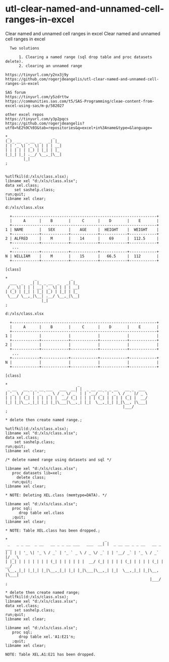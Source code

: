 # utl-clear-named-and-unnamed-cell-ranges-in-excel
Clear named and unnamed cell ranges in excel
    Clear named and unnamed cell ranges in excel                                                                 
                                                                                                                 
      Two solutions                                                                                              
                                                                                                                 
          1. Clearing a named range (sql drop table and proc datasets delete).                                   
          2. clearing an unnamed range                                                                           
                                                                                                                 
    https://tinyurl.com/y2nx3j9y                                                                                 
    https://github.com/rogerjdeangelis/utl-clear-named-and-unnamed-cell-ranges-in-excel                          
                                                                                                                 
    SAS forum                                                                                                    
    https://tinyurl.com/y5zdrttw                                                                                 
    https://communities.sas.com/t5/SAS-Programming/cleae-content-from-excel-using-sas/m-p/582027                 
                                                                                                                 
    other excel repos                                                                                            
    https://tinyurl.com/y3p2pqcs                                                                                 
    https://github.com/rogerjdeangelis?utf8=%E2%9C%93&tab=repositories&q=excel+in%3Aname&type=&language=         
                                                                                                                 
    *_                   _                                                                                       
    (_)_ __  _ __  _   _| |_                                                                                     
    | | '_ \| '_ \| | | | __|                                                                                    
    | | | | | |_) | |_| | |_                                                                                     
    |_|_| |_| .__/ \__,_|\__|                                                                                    
            |_|                                                                                                  
    ;                                                                                                            
                                                                                                                 
                                                                                                                 
    %utlfkil(d:/xls/class.xlsx);                                                                                 
    libname xel "d:/xls/class.xlsx";                                                                             
    data xel.class;                                                                                              
        set sashelp.class;                                                                                       
    run;quit;                                                                                                    
    libname xel clear;                                                                                           
                                                                                                                 
    d:/xls/class.xlsx                                                                                            
                                                                                                                 
      +----------------------------------------------------------------+                                         
      |     A      |    B       |     C      |    D       |    E       |                                         
      +----------------------------------------------------------------+                                         
    1 | NAME       |   SEX      |    AGE     |  HEIGHT    |  WEIGHT    |                                         
      +------------+------------+------------+------------+------------+                                         
    2 | ALFRED     |    M       |    14      |    69      |  112.5     |                                         
      +------------+------------+------------+------------+------------+                                         
       ...                                                                                                       
      +------------+------------+------------+------------+------------+                                         
    N | WILLIAM    |    M       |    15      |   66.5     |  112       |                                         
      +------------+------------+------------+------------+------------+                                         
                                                                                                                 
    [class]                                                                                                      
                                                                                                                 
    *            _               _                                                                               
      ___  _   _| |_ _ __  _   _| |_                                                                             
     / _ \| | | | __| '_ \| | | | __|                                                                            
    | (_) | |_| | |_| |_) | |_| | |_                                                                             
     \___/ \__,_|\__| .__/ \__,_|\__|                                                                            
                    |_|                                                                                          
    ;                                                                                                            
                                                                                                                 
    d:/xls/class.xlsx                                                                                            
                                                                                                                 
      +----------------------------------------------------------------+                                         
      |     A      |    B       |     C      |    D       |    E       |                                         
      +----------------------------------------------------------------+                                         
    1 |            |            |            |            |            |                                         
      +------------+------------+------------+------------+------------+                                         
    2 |            |            |            |            |            |                                         
      +------------+------------+------------+------------+------------+                                         
       ...                                                                                                       
      +------------+------------+------------+------------+------------+                                         
    N |            |            |            |            |            |                                         
      +------------+------------+------------+------------+------------+                                         
                                                                                                                 
    [class]                                                                                                      
                                                                                                                 
    *                               _                                                                            
     _ __   __ _ _ __ ___   ___  __| |  _ __ __ _ _ __   __ _  ___                                               
    | '_ \ / _` | '_ ` _ \ / _ \/ _` | | '__/ _` | '_ \ / _` |/ _ \                                              
    | | | | (_| | | | | | |  __/ (_| | | | | (_| | | | | (_| |  __/                                              
    |_| |_|\__,_|_| |_| |_|\___|\__,_| |_|  \__,_|_| |_|\__, |\___|                                              
                                                        |___/                                                    
    ;                                                                                                            
                                                                                                                 
    * delete then create named range.;                                                                           
                                                                                                                 
    %utlfkil(d:/xls/class.xlsx);                                                                                 
    libname xel "d:/xls/class.xlsx";                                                                             
    data xel.class;                                                                                              
        set sashelp.class;                                                                                       
    run;quit;                                                                                                    
    libname xel clear;                                                                                           
                                                                                                                 
    /* delete named range using datasets and sql */                                                              
                                                                                                                 
    libname xel "d:/xls/class.xlsx";                                                                             
       proc datasets lib=xel;                                                                                    
         delete class;                                                                                           
       run;quit;                                                                                                 
    libname xel clear;                                                                                           
                                                                                                                 
    * NOTE: Deleting XEL.class (memtype=DATA). */                                                                
                                                                                                                 
    libname xel "d:/xls/class.xlsx";                                                                             
       proc sql;                                                                                                 
          drop table xel.class                                                                                   
       ;quit;                                                                                                    
    libname xel clear;                                                                                           
                                                                                                                 
    * NOTE: Table XEL.class has been dropped.;                                                                   
                                                                                                                 
    *                                           _                                                                
     _   _ _ __  _ __   __ _ _ __ ___   ___  __| |  _ __ __ _ _ __   __ _  ___                                   
    | | | | '_ \| '_ \ / _` | '_ ` _ \ / _ \/ _` | | '__/ _` | '_ \ / _` |/ _ \                                  
    | |_| | | | | | | | (_| | | | | | |  __/ (_| | | | | (_| | | | | (_| |  __/                                  
     \__,_|_| |_|_| |_|\__,_|_| |_| |_|\___|\__,_| |_|  \__,_|_| |_|\__, |\___|                                  
                                                                    |___/                                        
    ;                                                                                                            
                                                                                                                 
    * delete then create named range;                                                                            
    %utlfkil(d:/xls/class.xlsx);                                                                                 
    libname xel "d:/xls/class.xlsx";                                                                             
    data xel.class;                                                                                              
        set sashelp.class;                                                                                       
    run;quit;                                                                                                    
    libname xel clear;                                                                                           
                                                                                                                 
    libname xel "d:/xls/class.xlsx";                                                                             
       proc sql;                                                                                                 
          drop table xel.'A1:E21'n;                                                                              
       ;quit;                                                                                                    
    libname xel clear;                                                                                           
                                                                                                                 
    NOTE: Table XEL.A1:E21 has been dropped.                                                                     
                                                                                                                 
                                                                                                                 
